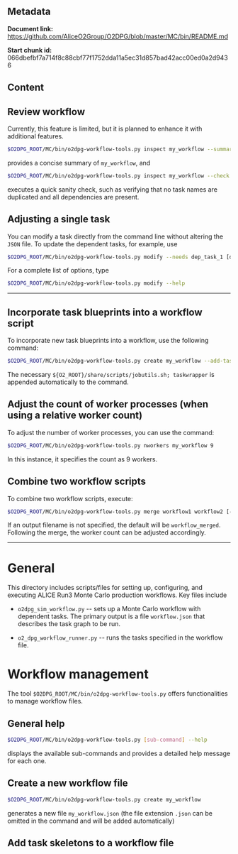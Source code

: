 ## Metadata

**Document link:** https://github.com/AliceO2Group/O2DPG/blob/master/MC/bin/README.md

**Start chunk id:** 066dbefbf7a714f8c88cbf77f1752dda11a5ec31d857bad42acc00ed0a2d9436

## Content

## Review workflow

Currently, this feature is limited, but it is planned to enhance it with additional features.
```bash
$O2DPG_ROOT/MC/bin/o2dpg-workflow-tools.py inspect my_workflow --summary
```
provides a concise summary of `my_workflow`, and
```bash
$O2DPG_ROOT/MC/bin/o2dpg-workflow-tools.py inspect my_workflow --check
```
executes a quick sanity check, such as verifying that no task names are duplicated and all dependencies are present.

## Adjusting a single task
You can modify a task directly from the command line without altering the `JSON` file. To update the dependent tasks, for example, use
```bash
$O2DPG_ROOT/MC/bin/o2dpg-workflow-tools.py modify --needs dep_task_1 [dep_task_2 [...]]
```
For a complete list of options, type
```bash
$O2DPG_ROOT/MC/bin/o2dpg-workflow-tools.py modify --help
```

---

## Incorporate task blueprints into a workflow script

To incorporate new task blueprints into a workflow, use the following command:
```bash
$O2DPG_ROOT/MC/bin/o2dpg-workflow-tools.py create my_workflow --add-task task1 [task2 [...]]
```

The necessary `${O2_ROOT}/share/scripts/jobutils.sh; taskwrapper` is appended automatically to the command.

## Adjust the count of worker processes (when using a relative worker count)

To adjust the number of worker processes, you can use the command:
```bash
$O2DPG_ROOT/MC/bin/o2dpg-workflow-tools.py nworkers my_workflow 9
```

In this instance, it specifies the count as 9 workers.

## Combine two workflow scripts

To combine two workflow scripts, execute:
```bash
$O2DPG_ROOT/MC/bin/o2dpg-workflow-tools.py merge workflow1 workflow2 [-o workflow_merged]
```

If an output filename is not specified, the default will be `workflow_merged`. Following the merge, the worker count can be adjusted accordingly.

---

# General

This directory includes scripts/files for setting up, configuring, and executing ALICE Run3 Monte Carlo production workflows.
Key files include

* `o2dpg_sim_workflow.py` -- sets up a Monte Carlo workflow with dependent tasks. The primary output is a file `workflow.json` that describes the task graph to be run.

* `o2_dpg_workflow_runner.py` -- runs the tasks specified in the workflow file.


# Workflow management

The tool `$O2DPG_ROOT/MC/bin/o2dpg-workflow-tools.py` offers functionalities to manage workflow files.

## General help

```bash
$O2DPG_ROOT/MC/bin/o2dpg-workflow-tools.py [sub-command] --help
```
displays the available sub-commands and provides a detailed help message for each one.


## Create a new workflow file

```bash
$O2DPG_ROOT/MC/bin/o2dpg-workflow-tools.py create my_workflow
```
generates a new file `my_workflow.json` (the file extension `.json` can be omitted in the command and will be added automatically)

## Add task skeletons to a workflow file